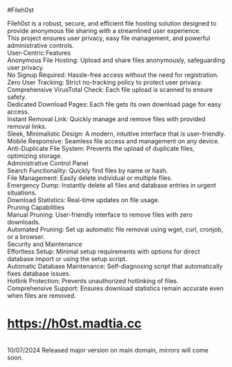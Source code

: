 #Fileh0st<br>

Fileh0st is a robust, secure, and efficient file hosting solution designed to provide anonymous file sharing with a streamlined user experience.<br>
This project ensures user privacy, easy file management, and powerful administrative controls.<br>
User-Centric Features<br>
Anonymous File Hosting: Upload and share files anonymously, safeguarding user privacy.<br>
No Signup Required: Hassle-free access without the need for registration.<br>
Zero User Tracking: Strict no-tracking policy to protect user privacy.<br>
Comprehensive VirusTotal Check: Each file upload is scanned to ensure safety.<br>
Dedicated Download Pages: Each file gets its own download page for easy access.<br>
Instant Removal Link: Quickly manage and remove files with provided removal links.<br>
Sleek, Minimalistic Design: A modern, intuitive interface that is user-friendly.<br>
Mobile Responsive: Seamless file access and management on any device.<br>
Anti-Duplicate File System: Prevents the upload of duplicate files, optimizing storage.<br>
Administrative Control Panel<br>
Search Functionality: Quickly find files by name or hash.<br>
File Management: Easily delete individual or multiple files.<br>
Emergency Dump: Instantly delete all files and database entries in urgent situations.<br>
Download Statistics: Real-time updates on file usage.<br>
Pruning Capabilities<br>
Manual Pruning: User-friendly interface to remove files with zero downloads.<br>
Automated Pruning: Set up automatic file removal using wget, curl, cronjob, or a browser.<br>
Security and Maintenance<br>
Effortless Setup: Minimal setup requirements with options for direct database import or using the setup script.<br>
Automatic Database Maintenance: Self-diagnosing script that automatically fixes database issues.<br>
Hotlink Protection: Prevents unauthorized hotlinking of files.<br>
Comprehensive Support: Ensures download statistics remain accurate even when files are removed.<br>

# https://h0st.madtia.cc<br>
<br>
10/07/2024 Released major version on main domain, mirrors will come soon.
